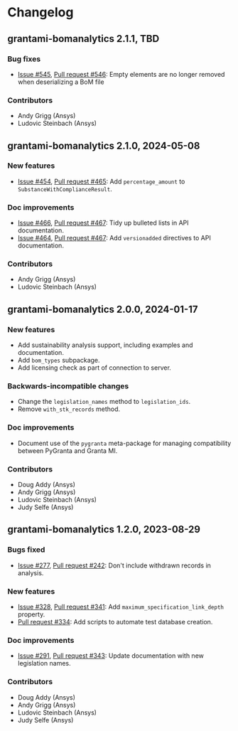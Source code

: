 # Changelog

## grantami-bomanalytics 2.1.1, TBD

### Bug fixes

* [Issue #545](https://github.com/ansys/grantami-bomanalytics/issues/545),
  [Pull request #546](https://github.com/ansys/grantami-bomanalytics/pull/546): Empty elements are no longer removed when deserializing a BoM file

### Contributors

* Andy Grigg (Ansys)
* Ludovic Steinbach (Ansys)

## grantami-bomanalytics 2.1.0, 2024-05-08

### New features

* [Issue #454](https://github.com/ansys/grantami-bomanalytics/issues/454),
  [Pull request #465](https://github.com/ansys/grantami-bomanalytics/pull/465): Add `percentage_amount` to `SubstanceWithComplianceResult`.

### Doc improvements

* [Issue #466](https://github.com/ansys/grantami-bomanalytics/issues/466),
  [Pull request #467](https://github.com/ansys/grantami-bomanalytics/pull/467): Tidy up bulleted lists in API documentation.
* [Issue #464](https://github.com/ansys/grantami-bomanalytics/issues/466),
  [Pull request #467](https://github.com/ansys/grantami-bomanalytics/pull/467): Add `versionadded` directives to API documentation.

### Contributors

* Andy Grigg (Ansys)
* Ludovic Steinbach (Ansys)

## grantami-bomanalytics 2.0.0, 2024-01-17

### New features

* Add sustainability analysis support, including examples and documentation.
* Add `bom_types` subpackage.
* Add licensing check as part of connection to server.

### Backwards-incompatible changes

* Change the `legislation_names` method to `legislation_ids`.
* Remove `with_stk_records` method.

### Doc improvements

* Document use of the `pygranta` meta-package for managing compatibility between PyGranta and
  Granta MI.

### Contributors

* Doug Addy (Ansys)
* Andy Grigg (Ansys)
* Ludovic Steinbach (Ansys)
* Judy Selfe (Ansys)

## grantami-bomanalytics 1.2.0, 2023-08-29

### Bugs fixed

* [Issue #277](https://github.com/ansys/grantami-bomanalytics/issues/277),
  [Pull request #242](https://github.com/ansys/grantami-bomanalytics/pull/282): 
  Don't include withdrawn records in analysis.

### New features

* [Issue #328](https://github.com/ansys/grantami-bomanalytics/issues/328),
  [Pull request #341](https://github.com/ansys/grantami-bomanalytics/pull/341):
  Add `maximum_specification_link_depth` property.
* [Pull request #334](https://github.com/ansys/grantami-bomanalytics/pull/334):
  Add scripts to automate test database creation.

### Doc improvements

* [Issue #291](https://github.com/ansys/grantami-bomanalytics/issues/291),
  [Pull request #343](https://github.com/ansys/grantami-bomanalytics/pull/343):
  Update documentation with new legislation names.

### Contributors

* Doug Addy (Ansys)
* Andy Grigg (Ansys)
* Ludovic Steinbach (Ansys)
* Judy Selfe (Ansys)
